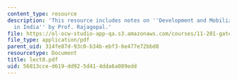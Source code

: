 ```yaml
---
content_type: resource
description: 'This resource includes notes on ''Development and Mobilization: Narmada
  in India'' by Prof. Rajagopal.'
file: https://ol-ocw-studio-app-qa.s3.amazonaws.com/courses/11-201-gateway-planning-action-fall-2005/56813cced619dd925d414dda6a089edd_lect8.pdf
file_type: application/pdf
parent_uid: 314fe87d-93c0-b34b-ebf3-6e477e72bbd8
resourcetype: Document
title: lect8.pdf
uid: 56813cce-d619-dd92-5d41-4dda6a089edd
---
```

